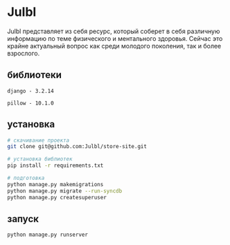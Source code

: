 # Julbl

Julbl представляет из себя ресурс, который соберет в себя различную информацию 
по теме физического и ментального здоровья. Сейчас это крайне актуальный вопрос 
как среди молодого поколения, так и более взрослого.

## библиотеки

`django - 3.2.14`

`pillow - 10.1.0`

## установка

```bash
# скачивание проекта
git clone git@github.com:Julbl/store-site.git

# установка библиотек
pip install -r requirements.txt

# подготовка
python manage.py makemigrations
python manage.py migrate --run-syncdb
python manage.py createsuperuser
```

## запуск

```bash
python manage.py runserver
```
